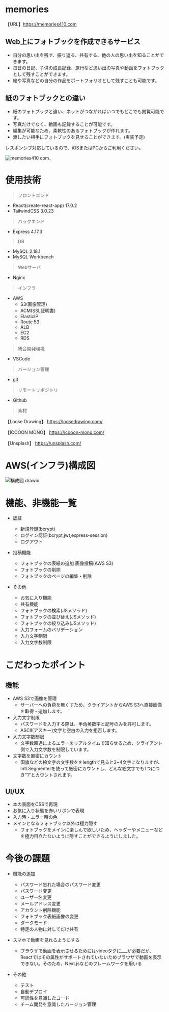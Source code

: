 # memories
【URL】https://memories410.com

## Web上にフォトブックを作成できるサービス


- 自分の思い出を残す、振り返る、共有する、他の人の思い出を知ることができます。
- 毎日の日記、子供の成長記録、旅行など思い出の写真や動画をフォトブックとして残すことができます。
- 絵や写真などの自分の作品をポートフォリオとして残すことも可能です。

## 紙のフォトブックとの違い
- 紙のフォトブックと違い、ネットがつながればいつでもどこでも閲覧可能です。
- 写真だけでなく、動画も記録することが可能です。
- 編集が可能なため、柔軟性のあるフォトブックが作れます。
- 渡したい相手にフォトブックを見せることができます。(実装予定)

レスポンシブ対応しているので、iOSまたはPCからご利用ください。

![memories410 com_](https://user-images.githubusercontent.com/91656115/169448063-68a5834d-51c6-41a8-9ff8-7a92ba414429.jpg)

# 使用技術

> フロントエンド
- React(create-react-app) 17.0.2
- TailwindCSS 3.0.23
> バックエンド
- Express 4.17.3
> DB
- MySQL 2.18.1
- MySQL Workbench
> Webサーバ
- Nginx
> インフラ
- AWS
  - S3(画像管理)
  - ACM(SSL証明書)
  - ElasticIP
  - Route 53
  - ALB
  - EC2
  - RDS
> 統合開発環境
- VSCode
> バージョン管理
- git
> リモートリポジトリ
- Github
> 素材

【Loose Drawing】
https://loosedrawing.com/

【ICOOON MONO】
https://icooon-mono.com/

【Unsplash】
https://unsplash.com/



# AWS(インフラ)構成図

![構成図 drawio](https://user-images.githubusercontent.com/91656115/169469410-f9161690-ba35-4aa1-8641-d90d40d2ffd0.png)


# 機能、非機能一覧

- 認証
  - 新規登録(bcrypt)
  - ログイン認証(bcrypt,jwt,express-session)
  - ログアウト
- 投稿機能
  - フォトブックの表紙の追加 画像投稿(AWS S3)
  - フォトブックの削除
  - フォトブックのページの編集・削除

- その他
  - お気に入り機能
  - 共有機能
  - フォトブックの検索(JSメソッド)
  - フォトブックの並び替え(JSメソッド)
  - フォトブックの絞り込み(JSメソッド)
  - 入力フォームのバリデーション
  - 入力文字制限
  - 入力文字数制限


# こだわったポイント
## 機能
- AWS S3で画像を管理
  - サーバーへの負荷を無くすため、クライアントからAWS S3へ直接画像を取得・追加します。
- 入力文字制限
  - パスワードを入力する際は、半角英数字と記号のみを許可します。
  - ASCII(アスキー)文字と空白の入力を拒否します。
- 入力文字数制限
  - 文字数超過によるエラーをリアルタイムで知らせるため、クライアント側で入力文字数を制限しています。
- 文字数を厳密にカウント
  - 国旗などの絵文字の文字数ををlengthで見ると2~4文字になりますが、Intl.Segmenterを使って厳密にカウントし、どんな絵文字でも1つにつき"1"とカウントされます。

## UI/UX
- 本の表面をCSSで再現
- お気に入り状態を赤いリボンで表現
- 入力時・エラー時の色
- メインとなるフォトブック以外は極力隠す
  - フォトブックをメインに楽しんで欲しいため、ヘッダーやメニューなどを極力目立たないように隠すことができるようにしました。


# 今後の課題

- 機能の追加
  - パスワード忘れた場合のパスワード変更
  - パスワード変更
  - ユーザー名変更
  - メールアドレス変更
  - アカウント削除機能
  - フォトブック表紙画像の変更
  - ダークモード
  - 特定の人物に対してだけ共有

- スマホで動画を見れるようにする
  - ブラウザで動画を表示させるためにはvideoタグに___が必要だが、Reactではその属性がサポートされていないためブラウザで動画を表示できない。そのため、Next.jsなどのフレームワークを用いる

- その他
  - テスト
  - 自動デプロイ
  - 可読性を意識したコード
  - チーム開発を意識したバージョン管理